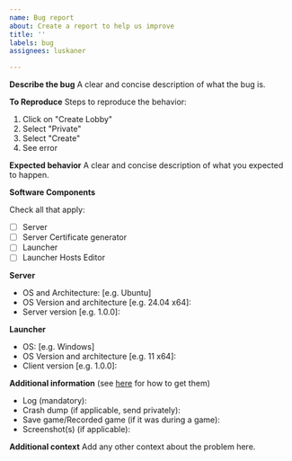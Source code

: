 ```yaml
---
name: Bug report
about: Create a report to help us improve
title: ''
labels: bug
assignees: luskaner

---
```


**Describe the bug**
A clear and concise description of what the bug is.

**To Reproduce**
Steps to reproduce the behavior:
1. Click on "Create Lobby"
2. Select "Private"
3. Select "Create"
4. See error

**Expected behavior**
A clear and concise description of what you expected to happen.

**Software Components**

Check all that apply:
- [ ] Server
- [ ] Server Certificate generator
- [ ] Launcher
- [ ] Launcher Hosts Editor

**Server**
- OS and Architecture: [e.g. Ubuntu]
- OS Version and architecture [e.g. 24.04 x64]: 
- Server version [e.g. 1.0.0]:

**Launcher**
- OS: [e.g. Windows]
- OS Version and architecture [e.g. 11 x64]: 
- Client version [e.g. 1.0.0]:

**Additional information** (see [here](https://support.ageofempires.com/hc/en-us/articles/360052281552-How-to-find-information-for-troubleshooting-with-Support) for how to get them)
- Log (mandatory): 
- Crash dump (if applicable, send privately):
- Save game/Recorded game (if it was during a game):
- Screenshot(s) (if applicable):


**Additional context**
Add any other context about the problem here.
